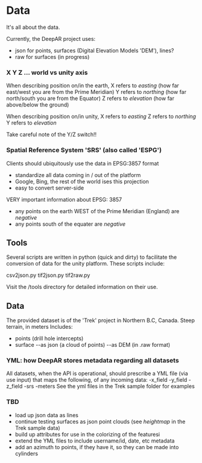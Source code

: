 # Data
It's all about the data.

Currently, the DeepAR project uses:
- json  for points, surfaces (Digital Elevation Models 'DEM'), lines?
- raw   for surfaces (in progress)

### X Y Z ... world vs unity axis
When describing position on/in the earth,
X refers to *easting* (how far east/west you are from the Prime Meridian)
Y refers to *northing* (how far north/south you are from the Equator)
Z refers to *elevation* (how far above/below the ground)

When describing position on/in unity,
X refers to *easting*
Z refers to *northing*
Y refers to *elevation*

Take careful note of the Y/Z switch!!

### Spatial Reference System 'SRS' (also called 'ESPG')

Clients should ubiquitously use the data in EPSG:3857 format
- standardize all data coming in / out of the platform
- Google, Bing, the rest of the world ises this projection
- easy to convert server-side

VERY important information about EPSG: 3857
- any points on the earth WEST of the Prime Meridian (England) are _negative_
- any points south of the equater are _negative_


## Tools
Several scripts are written in python (quick and dirty) to facilitate the conversion of data for the unity platform.  These scripts include:

csv2json.py
tif2json.py
tif2raw.py

Visit the /tools directory for detailed information on their use.

## Data
The provided dataset is of the 'Trek' project in Northern B.C, Canada.  Steep terrain, in meters
Includes:
- points (drill hole intercepts)
- surface 
    --as json (a cloud of points)
    --as DEM (in .raw format)

### YML: how DeepAR stores metadata regarding all datasets
All datasets, when the API is operational, should prescribe a YML file (via use input) that maps the following, of any incoming data:
-x_field
-y_field
-z_field
-srs
-meters
See the yml files in the Trek sample folder for examples

### TBD
- load up json data as lines
- continue testing surfaces as json point clouds (see *heightmap* in the Trek sample data)
- build up attributes for use in the colorizing of the featuresi
- extend the YML files to include username/id, date, etc metadata
- add an azimuth to points, if they have it, so they can be made into cylinders
